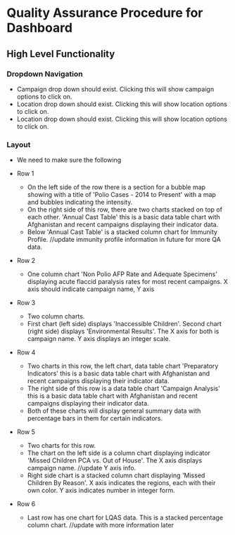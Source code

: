 # Quality Assurance Procedure for Dashboard
## High Level Functionality
### Dropdown Navigation
  * Campaign drop down should exist. Clicking this will show campaign options to click on.
  * Location drop down should exist. Clicking this will show location options to click on.
  * Location drop down should exist. Clicking this will show location options to click on.
### Layout
  * We need to make sure the following
  * Row 1
    * On the left side of the row there is a section for a bubble map showing with a title of 'Polio Cases - 2014 to Present' with a map and bubbles indicating the intensity.
    * On the right side of this row, there are two charts stacked on top of each other. 'Annual Cast Table' this is a basic data table chart with Afghanistan and recent campaigns displaying their indicator data.
    * Below 'Annual Cast Table' is a stacked column chart for Immunity Profile.
  //update immunity profile information in future for more QA data.

  * Row 2
    * One column chart 'Non Polio AFP Rate and Adequate Specimens' displaying acute flaccid paralysis rates for most recent campaigns. X axis should indicate campaign name, Y axis
  * Row 3
    * Two column charts.
    * First chart (left side) displays 'Inaccessible Children'. Second chart (right side) displays 'Environmental Results'. The X axis for both is campaign name. Y axis displays an integer scale.
  * Row 4
    * Two charts in this row, the left chart, data table chart 'Preparatory Indicators' this is a basic data table chart with Afghanistan and recent campaigns displaying their indicator data.
    * The right side of this row is a data table chart 'Campaign Analysis' this is a basic data table chart with Afghanistan and recent campaigns displaying their indicator data.
    * Both of these charts will display general summary data with percentage bars in them for certain indicators.
  * Row 5
    * Two charts for this row.
    * The chart on the left side is a column chart displaying indicator 'Missed Children PCA vs. Out of House'. The X axis displays campaign name. //update Y axis info.
    * Right side chart is a stacked column chart displaying 'Missed Children By Reason'. X axis indicates the regions, each with their own color. Y axis indicates number in integer form.
  * Row 6
    * Last row has one chart for LQAS data. This is a stacked percentage column chart.
    //update with more information later
